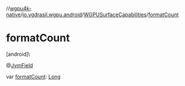 //[wgpu4k-native](../../../index.md)/[io.ygdrasil.wgpu.android](../index.md)/[WGPUSurfaceCapabilities](index.md)/[formatCount](format-count.md)

# formatCount

[android]\

@[JvmField](https://kotlinlang.org/api/core/kotlin-stdlib/kotlin.jvm/-jvm-field/index.html)

var [formatCount](format-count.md): [Long](https://kotlinlang.org/api/core/kotlin-stdlib/kotlin/-long/index.html)